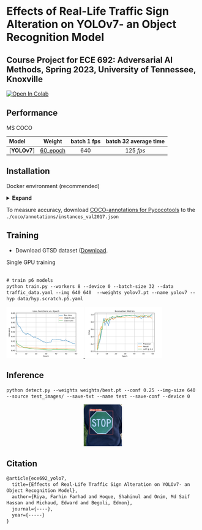# Effects of Real-Life Traffic Sign Alteration on YOLOv7- an Object Recognition Model

## Course Project for ECE 692: Adversarial AI Methods, Spring 2023, University of Tennessee, Knoxville

<a href="https://drive.google.com/file/d/1W90C9Ur4VZ4mX6qmbYuVF9Nubw8XtyKc/view?usp=sharing"><img src="https://colab.research.google.com/assets/colab-badge.svg" alt="Open In Colab"></a>


## Performance 

MS COCO

| Model | Weight | batch 1 fps | batch 32 average time |
| :-- | :-: | :-: | :-: | 
| [**YOLOv7**] | [60_epoch](https://drive.google.com/file/d/1ebVz5GV-b0a8hyH57DJTp2l_8oHiypRT/view?usp=sharing) | 640 | 125 *fps* | 3.9 *ms* |


## Installation

Docker environment (recommended)
<details><summary> <b>Expand</b> </summary>

``` shell
# create the docker container, you can change the share memory size if you have more.
nvidia-docker run --name yolov7 -it -v your_coco_path/:/coco/ -v your_code_path/:/yolov7 --shm-size=64g nvcr.io/nvidia/pytorch:21.08-py3

# apt install required packages
apt update
apt install -y zip htop screen libgl1-mesa-glx

# pip install required packages
pip install seaborn thop

# go to code folder
cd /yolov7
```

</details>

To measure accuracy, download [COCO-annotations for Pycocotools](http://images.cocodataset.org/annotations/annotations_trainval2017.zip) to the `./coco/annotations/instances_val2017.json`

## Training


* Download GTSD dataset  ([Download](https://benchmark.ini.rub.de/gtsrb_news.html).

Single GPU training

``` shell

# train p6 models
python train.py --workers 8 --device 0 --batch-size 32 --data traffic_data.yaml --img 640 640  --weights yolov7.pt --name yolov7 --hyp data/hyp.scratch.p5.yaml
```

<div class="pictures", align="left">
    <a href="./">
        <img src="data/60loss.png" width="40%"/>
    </a>
    <a href="./">
        <img src="data/60met.png" width="40%"/>
    </a>
</div>


## Inference

``` shell
python detect.py --weights weights/best.pt --conf 0.25 --img-size 640 --source test_images/ --save-txt --name test --save-conf --device 0
```

<div align="center">
    <a href="./">
        <img src="data/green_stop_sign.JPG" width="20%"/>
    </a>
</div>



## Citation

```
@article{ece692_yolo7,
  title={Effects of Real-Life Traffic Sign Alteration on YOLOv7- an Object Recognition Model},
  author={Riya, Farhin Farhad and Hoque, Shahinul and Onim, Md Saif Hassan and Michaud, Edward and Begoli, Edmon},
  journal={----},
  year={-----}
}
```

